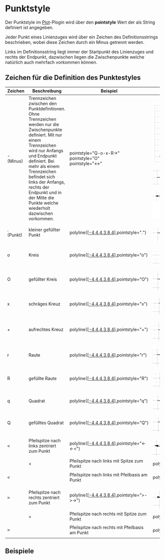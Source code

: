 # Punktstyle
Der Punktstyle im [Plot](../Plot/index.md)-Plogin wird über den **pointstyle** Wert der als String definiert ist angegeben. 

Jeder Punkt eines Linienzuges wird über ein Zeichen des Definitionsstrings beschrieben, wobei diese Zeichen durch ein Minus getrennt werden. 

Links im Definitionsstring liegt immer der Startpunkt des Linienzuges und rechts der Endpunkt,  dazwischen liegen die Zwischenpunkte welche natürlich auch mehrfach vorkommen können.

##  Zeichen für die Definition des Punktestyles 


| Zeichen          | Beschreibung                                                                                                                                                                                                                                                                                                                         | Beispiel                                                                       | Graph                                                                                                                                                                                                                                        |
|------------------|--------------------------------------------------------------------------------------------------------------------------------------------------------------------------------------------------------------------------------------------------------------------------------------------------------------------------------------|--------------------------------------------------------------------------------|----------------------------------------------------------------------------------------------------------------------------------------------------------------------------------------------------------------------------------------------|
| - (Minus)        | Trennzeichen zwischen den Punktdefinitionen. Ohne Trennzeichen werden nur die Zwischenpunkte definiert. Mit nur einem Trennzeichen wird nur Anfangs und Endpunkt definiert. Bei mehr als einem Trennzeichen befindet sich links der Anfangs, rechts der Endpunkt und in der Mitte die Punkte welche wiederholt dazwischen vorkommen. | pointstyle="Q-o-x-R-&gt;" <br> pointstyle="O" <br> pointstyle="&lt;-&gt;"      | <br>![200px-ClipCapIt-200603-081143.PNG](200px-ClipCapIt-200603-081143.PNG)<br>  <br>![200px-ClipCapIt-200603-081920.PNG](200px-ClipCapIt-200603-081920.PNG)<br> <br>![200px-ClipCapIt-200603-082017.PNG](200px-ClipCapIt-200603-082017.PNG) |
| . (Punkt)        | kleiner gefüllter Punkt                                                                                                                                                                                                                                                                                                              | polyline([[-4,4]([-4,4),[4,3](4,3),[8,4](8,4)],pointstyle=".")                 | <br>![200px-ClipCapIt-200603-082147.PNG](200px-ClipCapIt-200603-082147.PNG)                                                                                                                                                                  |
| o                | Kreis                                                                                                                                                                                                                                                                                                                                | polyline([[-4,4]([-4,4),[4,3](4,3),[8,4](8,4)],pointstyle="o")                 | <br>![200px-ClipCapIt-200603-083807.PNG](200px-ClipCapIt-200603-083807.PNG)                                                                                                                                                                  |
| O                | gefüllter Kreis                                                                                                                                                                                                                                                                                                                      | polyline([[-4,4]([-4,4),[4,3](4,3),[8,4](8,4)],pointstyle="O")                 | <br>![200px-ClipCapIt-200603-083823.PNG](200px-ClipCapIt-200603-083823.PNG)                                                                                                                                                                  |
| x                | schräges Kreuz                                                                                                                                                                                                                                                                                                                       | polyline([[-4,4]([-4,4),[4,3](4,3),[8,4](8,4)],pointstyle="x")                 | <br>![200px-ClipCapIt-200603-083838.PNG](200px-ClipCapIt-200603-083838.PNG)                                                                                                                                                                  |
| +                | aufrechtes Kreuz                                                                                                                                                                                                                                                                                                                     | polyline([[-4,4]([-4,4),[4,3](4,3),[8,4](8,4)],pointstyle="+")                 | <br>![200px-ClipCapIt-200603-083905.PNG](200px-ClipCapIt-200603-083905.PNG)                                                                                                                                                                  |
| r                | Raute                                                                                                                                                                                                                                                                                                                                | polyline([[-4,4]([-4,4),[4,3](4,3),[8,4](8,4)],pointstyle="r")                 | <br>![200px-ClipCapIt-200603-083920.PNG](200px-ClipCapIt-200603-083920.PNG)                                                                                                                                                                  |
| R                | gefüllte Raute                                                                                                                                                                                                                                                                                                                       | polyline([[-4,4]([-4,4),[4,3](4,3),[8,4](8,4)],pointstyle="R")                 | <br>![200px-ClipCapIt-200603-083934.PNG](200px-ClipCapIt-200603-083934.PNG)                                                                                                                                                                  |
| q                | Quadrat                                                                                                                                                                                                                                                                                                                              | polyline([[-4,4]([-4,4),[4,3](4,3),[8,4](8,4)],pointstyle="q")                 | <br>![200px-ClipCapIt-200603-084005.PNG](200px-ClipCapIt-200603-084005.PNG)                                                                                                                                                                  |
| Q                | gefülltes Quadrat                                                                                                                                                                                                                                                                                                                    | polyline([[-4,4]([-4,4),[4,3](4,3),[8,4](8,4)],pointstyle="Q")                 | <br>![200px-ClipCapIt-200603-084018.PNG](200px-ClipCapIt-200603-084018.PNG)                                                                                                                                                                  |
| <pre>&lt;</pre>  | Pfeilspitze nach links zentriert zum Punkt                                                                                                                                                                                                                                                                                           | polyline([[-4,4]([-4,4),[4,3](4,3),[8,4](8,4)],pointstyle="&lt;-&lt;-&lt;")    | <br>![200px-ClipCapIt-200603-084222.PNG](200px-ClipCapIt-200603-084222.PNG)                                                                                                                                                                  |
| <pre>|&lt;</pre> | Pfeilspitze nach links mit Spitze zum Punkt                                                                                                                                                                                                                                                                                          | polyline([[-4,4]([-4,4),[4,3](4,3),[8,4](8,4)],pointstyle="|&lt;-|&lt;-|&lt;") | <br>![200px-ClipCapIt-200603-084349.PNG](200px-ClipCapIt-200603-084349.PNG)                                                                                                                                                                  |
| <pre>&lt;|</pre> | Pfeilspitze nach links mit Pfeilbasis am Punkt                                                                                                                                                                                                                                                                                       | polyline([[-4,4]([-4,4),[4,3](4,3),[8,4](8,4)],pointstyle="&lt;|-&lt;|-&lt;|") | <br>![200px-ClipCapIt-200603-084419.PNG](200px-ClipCapIt-200603-084419.PNG)                                                                                                                                                                  |
| <pre>&gt;</pre>  | Pfeilspitze nach rechts zentriert zum Punkt                                                                                                                                                                                                                                                                                          | polyline([[-4,4]([-4,4),[4,3](4,3),[8,4](8,4)],pointstyle="&gt;-&gt;-&gt;")    | <br>![200px-ClipCapIt-200603-084646.PNG](200px-ClipCapIt-200603-084646.PNG)                                                                                                                                                                  |
| <pre>|&gt;</pre> | Pfeilspitze nach rechts mit Spitze zum Punkt                                                                                                                                                                                                                                                                                         | polyline([[-4,4]([-4,4),[4,3](4,3),[8,4](8,4)],pointstyle="|&gt;-|&gt;-|&gt;") | <br>![200px-ClipCapIt-200603-084607.PNG](200px-ClipCapIt-200603-084607.PNG)                                                                                                                                                                  |
| <pre>&gt;|</pre> | Pfeilspitze nach rechts mit Pfeilbasis am Punkt                                                                                                                                                                                                                                                                                      | polyline([[-4,4]([-4,4),[4,3](4,3),[8,4](8,4)],pointstyle="&gt;|-&gt;|-&gt;|") | <br>![200px-ClipCapIt-200603-084548.PNG](200px-ClipCapIt-200603-084548.PNG)                                                                                                                                                                  |


##  Beispiele 

